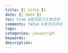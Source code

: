 ```yaml
---
title: {{ title }}
date: {{ date }}
toc: true #是否显示文章目录
comments: false #是否可评论
tags:  
categories: javascript
keywords: 
description: 
---
```

